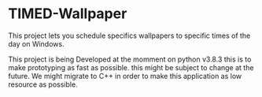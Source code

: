 # TIMED-Wallpaper
This project lets you schedule specifics wallpapers to specific times of the day on Windows.

This project is being Developed at the momment on python v3.8.3 this is to make prototyping as fast as possible.
this might be subject to change at the future.
We might migrate to C++ in order to make this application as low resource as possible.
